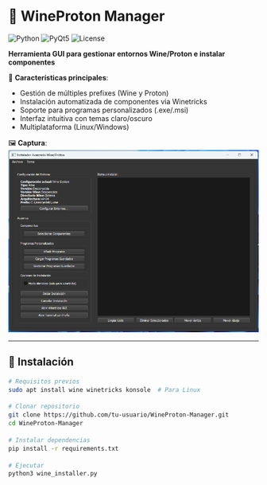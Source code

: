 # 🍷 WineProton Manager  

![Python](https://img.shields.io/badge/python-3.8+-blue.svg)
![PyQt5](https://img.shields.io/badge/PyQt5-5.15+-green.svg)
![License](https://img.shields.io/badge/license-MIT-orange.svg)

**Herramienta GUI para gestionar entornos Wine/Proton e instalar componentes**  

🔧 **Características principales**:  
- Gestión de múltiples prefixes (Wine y Proton)  
- Instalación automatizada de componentes via Winetricks  
- Soporte para programas personalizados (.exe/.msi)  
- Interfaz intuitiva con temas claro/oscuro  
- Multiplataforma (Linux/Windows)  

🖼️ **Captura**:  
![Screenshot](docs/screenshot.png)

---

## 🚀 Instalación  
```bash
# Requisitos previos
sudo apt install wine winetricks konsole  # Para Linux

# Clonar repositorio
git clone https://github.com/tu-usuario/WineProton-Manager.git
cd WineProton-Manager

# Instalar dependencias
pip install -r requirements.txt

# Ejecutar
python3 wine_installer.py
